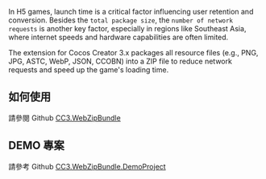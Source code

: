 In H5 games, launch time is a critical factor influencing user retention and conversion. Besides the `total package size`, the `number of network requests` is another key factor, especially in regions like Southeast Asia, where internet speeds and hardware capabilities are often limited.

The extension for Cocos Creator 3.x packages all resource files (e.g., PNG, JPG, ASTC, WebP, JSON, CCOBN) into a ZIP file to reduce network requests and speed up the game's loading time.

## 如何使用

請參閱 Github [CC3.WebZipBundle](https://github.com/BricL/CC3.WebZipBundle)

## DEMO 專案

請參考 Github [CC3.WebZipBundle.DemoProject](https://github.com/BricL/CC3.WebZipBundle.DemoProject)